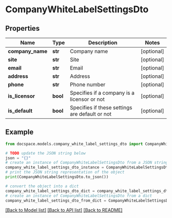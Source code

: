 # CompanyWhiteLabelSettingsDto


## Properties

Name | Type | Description | Notes
------------ | ------------- | ------------- | -------------
**company_name** | **str** | Company name | [optional] 
**site** | **str** | Site | [optional] 
**email** | **str** | Email | [optional] 
**address** | **str** | Address | [optional] 
**phone** | **str** | Phone number | [optional] 
**is_licensor** | **bool** | Specifies if a company is a licensor or not | [optional] 
**is_default** | **bool** | Specifies if these settings are default or not | [optional] 

## Example

```python
from docspace.models.company_white_label_settings_dto import CompanyWhiteLabelSettingsDto

# TODO update the JSON string below
json = "{}"
# create an instance of CompanyWhiteLabelSettingsDto from a JSON string
company_white_label_settings_dto_instance = CompanyWhiteLabelSettingsDto.from_json(json)
# print the JSON string representation of the object
print(CompanyWhiteLabelSettingsDto.to_json())

# convert the object into a dict
company_white_label_settings_dto_dict = company_white_label_settings_dto_instance.to_dict()
# create an instance of CompanyWhiteLabelSettingsDto from a dict
company_white_label_settings_dto_from_dict = CompanyWhiteLabelSettingsDto.from_dict(company_white_label_settings_dto_dict)
```
[[Back to Model list]](../README.md#documentation-for-models) [[Back to API list]](../README.md#documentation-for-api-endpoints) [[Back to README]](../README.md)


